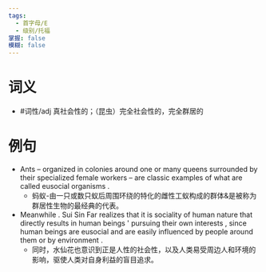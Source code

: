 ```yaml
---
tags:
  - 首字母/E
  - 级别/托福
掌握: false
模糊: false
---
```

# 词义
- #词性/adj  真社会性的；（昆虫）完全社会性的，完全群居的
# 例句
- Ants – organized in colonies around one or many queens surrounded by their specialized female workers – are classic examples of what are called eusocial organisms .
	- 蚂蚁-由一只或数只蚁后周围环绕的特化的雌性工蚁构成的群体&是被称为群居性生物的最经典的代表。
- Meanwhile . Sui Sin Far realizes that it is sociality of human nature that directly results in human beings ' pursuing their own interests , since human beings are eusocial and are easily influenced by people around them or by environment .
	- 同时，水仙花也意识到正是人性的社会性，以及人类易受周边人和环境的影响，驱使人类对自身利益的盲目追求。
